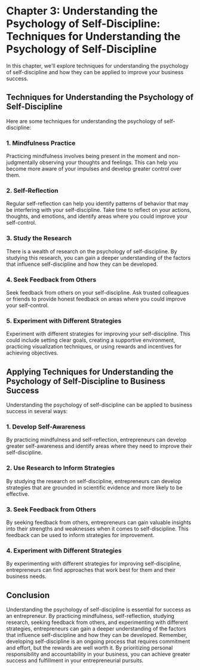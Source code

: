 Chapter 3: Understanding the Psychology of Self-Discipline: Techniques for Understanding the Psychology of Self-Discipline
==========================================================================================================================

In this chapter, we'll explore techniques for understanding the psychology of self-discipline and how they can be applied to improve your business success.

Techniques for Understanding the Psychology of Self-Discipline
--------------------------------------------------------------

Here are some techniques for understanding the psychology of self-discipline:

### 1. Mindfulness Practice

Practicing mindfulness involves being present in the moment and non-judgmentally observing your thoughts and feelings. This can help you become more aware of your impulses and develop greater control over them.

### 2. Self-Reflection

Regular self-reflection can help you identify patterns of behavior that may be interfering with your self-discipline. Take time to reflect on your actions, thoughts, and emotions, and identify areas where you could improve your self-control.

### 3. Study the Research

There is a wealth of research on the psychology of self-discipline. By studying this research, you can gain a deeper understanding of the factors that influence self-discipline and how they can be developed.

### 4. Seek Feedback from Others

Seek feedback from others on your self-discipline. Ask trusted colleagues or friends to provide honest feedback on areas where you could improve your self-control.

### 5. Experiment with Different Strategies

Experiment with different strategies for improving your self-discipline. This could include setting clear goals, creating a supportive environment, practicing visualization techniques, or using rewards and incentives for achieving objectives.

Applying Techniques for Understanding the Psychology of Self-Discipline to Business Success
-------------------------------------------------------------------------------------------

Understanding the psychology of self-discipline can be applied to business success in several ways:

### 1. Develop Self-Awareness

By practicing mindfulness and self-reflection, entrepreneurs can develop greater self-awareness and identify areas where they need to improve their self-discipline.

### 2. Use Research to Inform Strategies

By studying the research on self-discipline, entrepreneurs can develop strategies that are grounded in scientific evidence and more likely to be effective.

### 3. Seek Feedback from Others

By seeking feedback from others, entrepreneurs can gain valuable insights into their strengths and weaknesses when it comes to self-discipline. This feedback can be used to inform strategies for improvement.

### 4. Experiment with Different Strategies

By experimenting with different strategies for improving self-discipline, entrepreneurs can find approaches that work best for them and their business needs.

Conclusion
----------

Understanding the psychology of self-discipline is essential for success as an entrepreneur. By practicing mindfulness, self-reflection, studying research, seeking feedback from others, and experimenting with different strategies, entrepreneurs can gain a deeper understanding of the factors that influence self-discipline and how they can be developed. Remember, developing self-discipline is an ongoing process that requires commitment and effort, but the rewards are well worth it. By prioritizing personal responsibility and accountability in your business, you can achieve greater success and fulfillment in your entrepreneurial pursuits.
